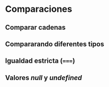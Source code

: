 # Comparaciones
## Comparar cadenas
## Compararando diferentes tipos
## Igualdad estricta (`===`)
## Valores _null_ y _undefined_

